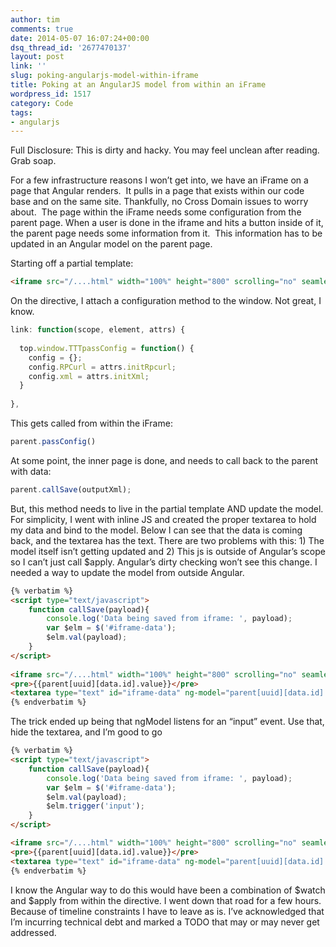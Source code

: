 ```yaml
---
author: tim
comments: true
date: 2014-05-07 16:07:24+00:00
dsq_thread_id: '2677470137'
layout: post
link: ''
slug: poking-angularjs-model-within-iframe
title: Poking at an AngularJS model from within an iFrame
wordpress_id: 1517
category: Code
tags:
- angularjs
---
```


Full Disclosure: This is dirty and hacky. You may feel unclean after reading.
Grab soap. 

For a few infrastructure reasons I won’t get into, we have an
iFrame on a page that Angular renders.  It pulls in a page that exists within
our code base and on the same site. Thankfully, no Cross Domain issues to
worry about.  The page within the iFrame needs some configuration from the
parent page. When a user is done in the iframe and hits a button inside of it,
the parent page needs some information from it.  This information has to be
updated in an Angular model on the parent page. 

Starting off a partial
template: 

```HTML
<iframe src="/....html" width="100%" height="800" scrolling="no" seamless="seamless" style="border:0;"></iframe>
```

On the directive, I attach a configuration method to the window. Not great, I know.

```javascript
link: function(scope, element, attrs) {
 
  top.window.TTTpassConfig = function() {
    config = {};
    config.RPCurl = attrs.initRpcurl;
    config.xml = attrs.initXml;
  }
 
},
```

This gets called from within the iFrame:

```javascript
parent.passConfig()
```

At some point, the inner page is done, and needs to call back to the parent with data:

```javascript
parent.callSave(outputXml);
```

But, this method needs to live in the partial template AND update the model. For simplicity, I went with inline JS and created the proper textarea to hold my data and bind to the model. Below I can see that the data is coming back, and the textarea has the text. There are two problems with this: 1) The model itself isn’t getting updated and 2) This js is outside of Angular’s scope so I can’t just call $apply. Angular’s dirty checking won’t see this change. I needed a way to update the model from outside Angular.


```HTML
{% verbatim %}
<script type="text/javascript">
    function callSave(payload){
        console.log('Data being saved from iframe: ', payload);
        var $elm = $('#iframe-data');
        $elm.val(payload);
    }
</script>
 
<iframe src="/....html" width="100%" height="800" scrolling="no" seamless="seamless" style="border:0;"></iframe>
<pre>{{parent[uuid][data.id].value}}</pre>
<textarea type="text" id="iframe-data" ng-model="parent[uuid][data.id].value" data-name="{{data.name}}" data-id="{{data.id}}" value="{{data.value}}"></textarea>
{% endverbatim %}
```

The trick ended up being that ngModel listens for an “input” event. Use that, hide the textarea, and I’m good to go

```HTML
{% verbatim %}
<script type="text/javascript">
    function callSave(payload){
        console.log('Data being saved from iframe: ', payload);
        var $elm = $('#iframe-data');
        $elm.val(payload);
        $elm.trigger('input');
    }
</script>

<iframe src="/....html" width="100%" height="800" scrolling="no" seamless="seamless" style="border:0;"></iframe>
<pre>{{parent[uuid][data.id].value}}</pre>
<textarea type="text" id="iframe-data" ng-model="parent[uuid][data.id].value" data-name="{{data.name}}" data-id="{{data.id}}" value="{{data.value}}" style="display: none;"></textarea>
{% endverbatim %}
```

I know the Angular way to do this would have been a combination of $watch and $apply from within the directive. I went down that road for a few hours. Because of timeline constraints I have to leave as is. I’ve acknowledged that I’m incurring technical debt and marked a TODO that may or may never get addressed.